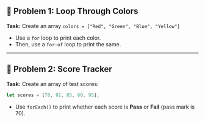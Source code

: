 ## 🔹 Problem 1: Loop Through Colors

**Task:**
Create an array `colors = ["Red", "Green", "Blue", "Yellow"]`

- Use a `for` loop to print each color.
- Then, use a `for-of` loop to print the same.

---

## 🔹 Problem 2: Score Tracker

**Task:**
Create an array of test scores:

```javascript
let scores = [78, 92, 85, 60, 95];
```

- Use `forEach()` to print whether each score is **Pass** or **Fail** (pass mark is 70).
